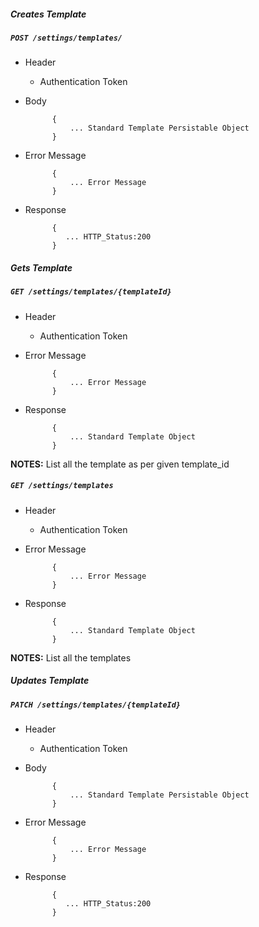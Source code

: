 ##### Creates Template

##### `POST /settings/templates/`
+ Header
	- Authentication Token


+ Body

            {
                ... Standard Template Persistable Object
            }
+ Error Message

			{
				... Error Message
			}             
+ Response

            {
               ... HTTP_Status:200
            }
    
##### Gets Template           
            
##### `GET /settings/templates/{templateId}`
+ Header 
	- Authentication Token

+ Error Message

			{
				... Error Message
			} 
+ Response

			{
				... Standard Template Object
			}

**NOTES:** List all the template as per given template_id 

##### `GET /settings/templates`
+ Header 
	- Authentication Token
	
+ Error Message

			{
				... Error Message
			} 
+ Response

			{
				... Standard Template Object
			}

**NOTES:** List all the templates 


##### Updates Template    
       
##### `PATCH /settings/templates/{templateId}`
+ Header
	- Authentication Token

+ Body

            {
                ... Standard Template Persistable Object
            }       
+ Error Message

			{
				... Error Message
			}             
+ Response

            {
               ... HTTP_Status:200
            }